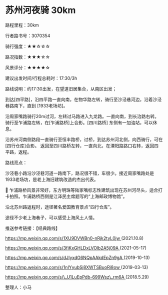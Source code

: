 # 苏州河夜骑 30km

路程里程：30km

行者路书号：3070354

骑行强度：★★☆☆☆

路况指数：★★★☆☆

风景评分：★★★★☆

建议出发时间/行程总耗时：17:30/3h

路线说明：约17:30出发，在望道旧居集合，从南区出发；

到达\[四平路]，沿四平路一直向南，在物华路左转，骑行至沙泾巷河边，沿着沙泾巷路南下，直到 \[1933老场坊]。

沿周家嘴路骑行20m过河，左转过马路进入九龙路。一直向南，到长治路右转。骑行至乍浦路左转，在\[乍浦路桥]上合影。\[四川路桥] 东侧有一加油站，可以休息。

沿苏州河南侧路段一直骑行至恒丰路桥，过桥，到达苏州河北侧，向西骑行，可在\[四行仓库]合影。 返回至四川路桥左转，一直向北，在潥阳路路口右转，返回四平路，返程。

路线亮点：

沙泾巷小路沿沙泾巷河道一路南下，路况很不错，车很少。接近周家嘴路处是1933老场坊，是老上海旧建筑改造的杰出代表。

 乍浦路桥风景非常好，东方明珠等陆家嘴标志性建筑出现在苏州河尽头，适合打卡拍照。乍浦路桥西侧是江泽民主席题写的“上海邮政博物馆”。

沿北苏州路返程时，途径著名爱国教育景点“四行仓库”。

途径不少老上海巷子，可以感受上海风土人情。

推送参考链接：【经典路线】

[https://mp.weixin.qq.com/s/1XU9DVWBn0-nRjk2tyL0jw ](https://mp.weixin.qq.com/s/1XU9DVWBn0-nRjk2tyL0jw)(2021.10.8)

[https://mp.weixin.qq.com/s/3fiKxGHLDxLVOlb2A5j09A ](https://mp.weixin.qq.com/s/3fiKxGHLDxLVOlb2A5j09A)(2021-05-17)

[https://mp.weixin.qq.com/s/dJIyxdG6NQpAAkdEpZn9gA ](https://mp.weixin.qq.com/s/dJIyxdG6NQpAAkdEpZn9gA)(2019-10-13)

[https://mp.weixin.qq.com/s/1nIYyubSj8XWTSBuoRi8ow ](https://mp.weixin.qq.com/s/1nIYyubSj8XWTSBuoRi8ow)(2019-03-13)

[https://mp.weixin.qq.com/s/\_U1LuEpPdb-699Wsz\_rm6A ](https://mp.weixin.qq.com/s/\_U1LuEpPdb-699Wsz\_rm6A)(2018.5.29)

整理人：小马
